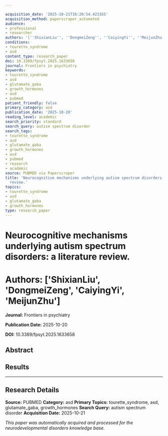 ```yaml
---

acquisition_date: '2025-10-21T16:20:54.423165'
acquisition_method: paperscraper_automated
audience:
- professional
- researcher
authors: '[''ShixianLiu'', ''DongmeiZeng'', ''CaiyingYi'', ''MeijunZhu'']'
conditions:
- tourette_syndrome
- asd
content_type: research_paper
doi: 10.3389/fpsyt.2025.1633658
journal: Frontiers in psychiatry
keywords:
- tourette_syndrome
- asd
- glutamate_gaba
- growth_hormones
- asd
- pubmed
patient_friendly: false
primary_category: asd
publication_date: '2025-10-20'
reading_level: academic
search_priority: standard
search_query: autism spectrum disorder
search_tags:
- tourette_syndrome
- asd
- glutamate_gaba
- growth_hormones
- asd
- pubmed
- research
- academic
source: PUBMED via Paperscraper
title: 'Neurocognitive mechanisms underlying autism spectrum disorders: a literature
  review.'
topics:
- tourette_syndrome
- asd
- glutamate_gaba
- growth_hormones
type: research_paper
---
```




# Neurocognitive mechanisms underlying autism spectrum disorders: a literature review.

# **Authors:** ['ShixianLiu', 'DongmeiZeng', 'CaiyingYi', 'MeijunZhu']

**Journal:** Frontiers in psychiatry

**Publication Date:** 2025-10-20

**DOI:** 10.3389/fpsyt.2025.1633658

## Abstract

## Results

---

## Research Details

**Source:** PUBMED
**Category:** asd
**Primary Topics:** tourette_syndrome, asd, glutamate_gaba, growth_hormones
**Search Query:** autism spectrum disorder
**Acquisition Date:** 2025-10-21

*This paper was automatically acquired and processed for the neurodevelopmental disorders knowledge base.*
